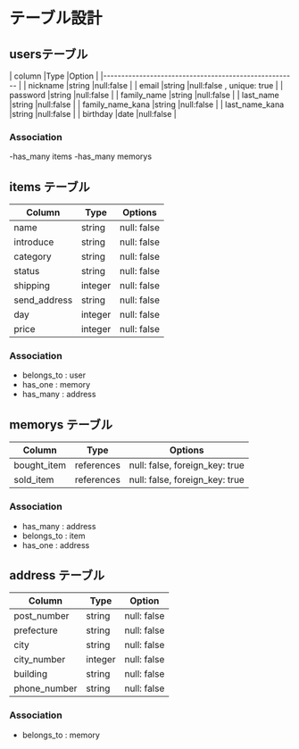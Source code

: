 # テーブル設計

## usersテーブル

| column            |Type    |Option                    |
|------------------------------------------------------ |
| nickname          |string  |null:false                |
| email             |string  |null:false , unique: true |
| password          |string  |null:false                |
| family_name       |string  |null:false                |
| last_name         |string  |null:false                |
| family_name_kana  |string  |null:false                |
| last_name_kana    |string  |null:false                |
| birthday          |date    |null:false                  |

### Association

-has_many items
-has_many memorys

## items テーブル

| Column        | Type    | Options     |
| ------        | ------- | ----------- |
| name          | string  | null: false |
| introduce     | string  | null: false |
| category      | string  | null: false |
| status        | string  | null: false |
| shipping      | integer | null: false |
| send_address  | string  | null: false |
| day           | integer | null: false |
| price         | integer | null: false |

### Association

- belongs_to : user
- has_one    : memory
- has_many   : address

## memorys テーブル

| Column        | Type       | Options                        |
| ------------- | ---------- | ------------------------------ |
| bought_item   | references | null: false, foreign_key: true |
| sold_item     | references | null: false, foreign_key: true |

### Association

- has_many   : address
- belongs_to : item
- has_one    : address

## address テーブル

| Column          | Type    | Option       |
| ----------------| ------- | ------------ |
| post_number     | string  | null: false  |
| prefecture      | string  | null: false  |
| city            | string  | null: false  |
| city_number     | integer | null: false  |
| building        | string  | null: false  |
| phone_number    | string | null: false  |

### Association

- belongs_to : memory